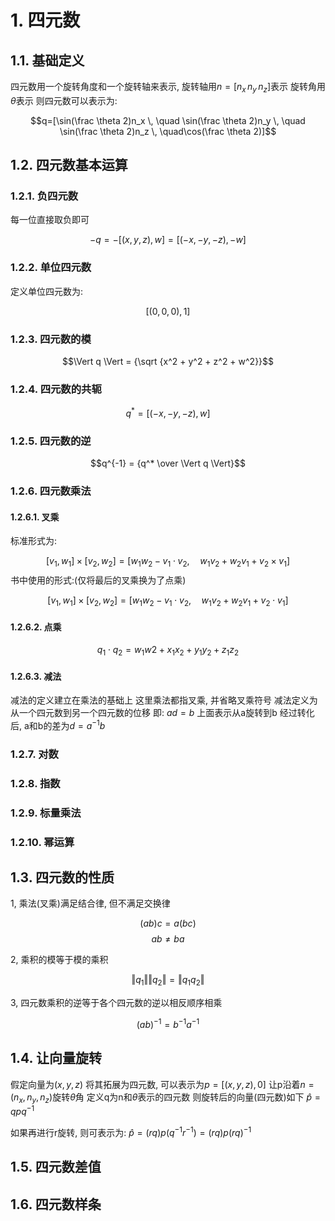 # 1. 四元数
## 1.1. 基础定义
四元数用一个旋转角度和一个旋转轴来表示, 
旋转轴用$n = [n_x \, n_y \, n_z]$表示
旋转角用$\theta$表示
则四元数可以表示为:

$$q=[\sin(\frac \theta 2)n_x \, \quad \sin(\frac \theta 2)n_y \, \quad \sin(\frac \theta 2)n_z \,  \quad\cos(\frac \theta 2)]$$

## 1.2. 四元数基本运算
### 1.2.1. 负四元数
每一位直接取负即可

$$-q = -[(x, y, z), w] = [(-x, -y, -z), -w]$$

### 1.2.2. 单位四元数
定义单位四元数为:

$$[(0, 0, 0), 1]$$

### 1.2.3. 四元数的模
$$\Vert q \Vert = {\sqrt {x^2 + y^2 + z^2 + w^2}}$$

### 1.2.4. 四元数的共轭
$$q^* = [(-x, -y, -z), w]$$

### 1.2.5. 四元数的逆
$$q^{-1} = {q^* \over \Vert q \Vert}$$

### 1.2.6. 四元数乘法
#### 1.2.6.1. 叉乘
标准形式为:

$$[v_1, w_1] \times [v_2, w_2] = [w_1w_2 - v_1 \cdot v_2, \quad w_1v_2 + w_2v_1 + v_2 \times v_1]$$
书中使用的形式:(仅将最后的叉乘换为了点乘)

$$[v_1, w_1] \times [v_2, w_2] = [w_1w_2 - v_1 \cdot v_2, \quad w_1v_2 + w_2v_1 + v_2 \cdot v_1]$$

#### 1.2.6.2. 点乘
$$q_1 \cdot q_2 = w_1w2 + x_1x_2 + y_1y_2 + z_1z_2$$

#### 1.2.6.3. 减法
减法的定义建立在乘法的基础上
这里乘法都指叉乘, 并省略叉乘符号
减法定义为从一个四元数到另一个四元数的位移
即: $ad = b$
上面表示从a旋转到b
经过转化后, a和b的差为$d = a^{-1}b$

### 1.2.7. 对数

### 1.2.8. 指数
### 1.2.9. 标量乘法
### 1.2.10. 幂运算

## 1.3. 四元数的性质
1, 乘法(叉乘)满足结合律, 但不满足交换律

$$(ab)c = a(bc)$$
$$ab \neq ba$$

2, 乘积的模等于模的乘积

$$\Vert q_1 \Vert \Vert q_2 \Vert = \Vert q_1 q_2 \Vert$$

3, 四元数乘积的逆等于各个四元数的逆以相反顺序相乘

$$ (ab)^{-1} = b^{-1} a^{-1}$$

## 1.4. 让向量旋转
假定向量为$(x, y, z)$
将其拓展为四元数, 可以表示为$p = [(x, y, z), 0]$
让p沿着$n = (n_x, n_y, n_z)$旋转$\theta$角
定义q为n和$\theta$表示的四元数
则旋转后的向量(四元数)如下
$\hat p = qpq^{-1}$

如果再进行r旋转, 则可表示为:
$\hat p = (rq)p(q^{-1} r^{-1}) = (rq)p(rq)^{-1}$ 

## 1.5. 四元数差值

## 1.6. 四元数样条

